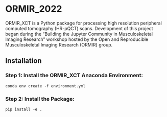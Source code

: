 # ORMIR_2022
ORMIR_XCT is a Python package for processing high resolution peripheral computed tomography (HR-pQCT) scans. Development of this project began during the “Building the Jupyter Community in Musculoskeletal Imaging Research” workshop hosted by the Open and Reproducible Musculoskeletal Imaging Research (ORMIR) group.

## Installation
### Step 1: Install the ORMIR_XCT Anaconda Environment:
`conda env create -f environment.yml`

### Step 2: Install the Package:
`pip install -e .`
